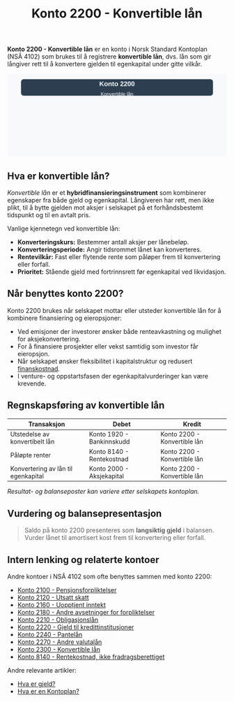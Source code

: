 ﻿---
title: "Konto 2200 - Konvertible lån"
meta_title: "2200-konvertible-lan"
meta_description: '**Konto 2200 - Konvertible lån** er en konto i Norsk Standard Kontoplan (NSÂ 4102) som brukes til å registrere **konvertible lån**, dvs. lån som gir långiv...'
slug: 2200-konvertible-lan
type: blog
layout: pages/single
---

**Konto 2200 - Konvertible lån** er en konto i Norsk Standard Kontoplan (NSÂ 4102) som brukes til å registrere **konvertible lån**, dvs. lån som gir långiver rett til å konvertere gjelden til egenkapital under gitte vilkår.

![Illustrasjon av konto 2200 konvertible lån](2200-konvertible-lan-image.svg)

## Hva er konvertible lån?

*Konvertible lån* er et **hybridfinansieringsinstrument** som kombinerer egenskaper fra både gjeld og egenkapital. Långiveren har rett, men ikke plikt, til å bytte gjelden mot aksjer i selskapet på et forhåndsbestemt tidspunkt og til en avtalt pris.

Vanlige kjennetegn ved konvertible lån:

* **Konverteringskurs:** Bestemmer antall aksjer per lånebeløp.
* **Konverteringsperiode:** Angir tidsrommet lånet kan konverteres.
* **Rentevilkår:** Fast eller flytende rente som påløper frem til konvertering eller forfall.
* **Prioritet:** Stående gjeld med fortrinnsrett før egenkapital ved likvidasjon.

## Når benyttes konto 2200?

Konto 2200 brukes når selskapet mottar eller utsteder konvertible lån for å kombinere finansiering og eieropsjoner:

* Ved emisjoner der investorer ønsker både renteavkastning og mulighet for aksjekonvertering.
* For å finansiere prosjekter eller vekst samtidig som investor får eieropsjon.
* Når selskapet ønsker fleksibilitet i kapitalstruktur og redusert [finanskostnad](/blogs/kontoplan/8170-annen-finanskostnad "Konto 8170 - Annen finanskostnad").
* I venture- og oppstartsfasen der egenkapitalvurderinger kan være krevende.

## Regnskapsføring av konvertible lån

| Transaksjon                                | Debet                     | Kredit                           |
|--------------------------------------------|---------------------------|----------------------------------|
| Utstedelse av konvertibelt lån             | Konto 1920 - Bankinnskudd | Konto 2200 - Konvertible lån     |
| Påløpte renter                             | Konto 8140 - Rentekostnad | Konto 2200 - Konvertible lån     |
| Konvertering av lån til egenkapital        | Konto 2000 - Aksjekapital | Konto 2200 - Konvertible lån     |

_*Resultat- og balanseposter kan variere etter selskapets kontoplan.*_

## Vurdering og balansepresentasjon

> Saldo på konto 2200 presenteres som **langsiktig gjeld** i balansen. Vurder lånet til amortisert kost frem til konvertering eller forfall.

## Intern lenking og relaterte kontoer

Andre kontoer i NSÂ 4102 som ofte benyttes sammen med konto 2200:

* [Konto 2100 - Pensjonsforpliktelser](/blogs/kontoplan/2100-pensjonsforpliktelser "Konto 2100 - Pensjonsforpliktelser i Norsk Standard Kontoplan")
* [Konto 2120 - Utsatt skatt](/blogs/kontoplan/2120-utsatt-skatt "Konto 2120 - Utsatt skatt i Norsk Standard Kontoplan")
* [Konto 2160 - Uopptjent inntekt](/blogs/kontoplan/2160-uopptjent-inntekt "Konto 2160 - Uopptjent inntekt i Norsk Standard Kontoplan")
* [Konto 2180 - Andre avsetninger for forpliktelser](/blogs/kontoplan/2180-andre-avsetninger-for-forpliktelser "Konto 2180 - Andre avsetninger for forpliktelser: Guide til avsetninger for forpliktelser i Norsk kontoplan")
* [Konto 2210 - Obligasjonslån](/blogs/kontoplan/2210-obligasjonslan "Konto 2210 - Obligasjonslån i Norsk Standard Kontoplan")
* [Konto 2220 - Gjeld til kredittinstitusjoner](/blogs/kontoplan/2220-gjeld-til-kredittinstitusjoner "Konto 2220 - Gjeld til kredittinstitusjoner i Norsk Standard Kontoplan")
* [Konto 2240 - Pantelån](/blogs/kontoplan/2240-pantelan "Konto 2240 - Pantelån i Norsk Standard Kontoplan")
* [Konto 2270 - Andre valutalån](/blogs/kontoplan/2270-andre-valutalan "Konto 2270 - Andre valutalån i Norsk Standard Kontoplan")
* [Konto 2300 - Konvertible lån](/blogs/kontoplan/2300-konvertible-lan "Konto 2300 - Konvertible lån i Norsk Standard Kontoplan")
* [Konto 8140 - Rentekostnad, ikke fradragsberettiget](/blogs/kontoplan/8140-rentekostnad-ikke-fradragsberettiget "Konto 8140 - Rentekostnad, ikke fradragsberettiget i Norsk Standard Kontoplan")

Andre relevante artikler:

* [Hva er gjeld?](/blogs/regnskap/hva-er-gjeld "Hva er Gjeld i Regnskap? Komplett Guide til Forpliktelser og Gjeldstyper")
* [Hva er en Kontoplan?](/blogs/regnskap/hva-er-kontoplan "Hva er en Kontoplan? Komplett Guide til Kontoplaner i Norsk Regnskap")






